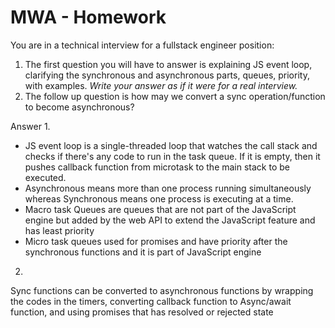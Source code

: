 # MWA - Homework
You are in a technical interview for a fullstack engineer position:
1. The first question you will have to answer is explaining JS event loop, clarifying the synchronous and asynchronous parts, queues, priority, with examples. *Write your answer as if it were for a real interview.*
2. The follow up question is how may we convert a sync operation/function to become asynchronous?

Answer
1. 
-	JS event loop is a single-threaded loop that watches the call stack and checks if there's any code to run in the task queue. If it is empty, then it pushes callback function from microtask to the main stack to be executed.
-	Asynchronous means more than one process running simultaneously whereas Synchronous means one process is executing at a time.
-	Macro task Queues are queues that are not part of the JavaScript engine but added by the web API to extend the JavaScript feature and has least priority
-	Micro task queues used for promises and have priority after the synchronous functions and it is part of JavaScript engine
2. 
Sync functions can be converted to asynchronous functions by wrapping the codes in the timers, converting callback function to Async/await function, and using promises that has resolved or rejected state


